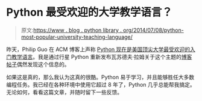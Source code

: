 # Python 最受欢迎的大学教学语言？

> 原文:[https://www . blog . python library . org/2014/07/08/python-most-popular-university-teaching-language/](https://www.blog.pythonlibrary.org/2014/07/08/python-most-popular-university-teaching-language/)

昨天，Philip Guo 在 ACM 博客上声称 [Python 现在是美国顶尖大学最受欢迎的入门教学语言](http://cacm.acm.org/blogs/blog-cacm/176450-python-is-now-the-most-popular-introductory-teaching-language-at-top-us-universities/fulltext)。我是通过行星 Python 重新发布瓦苏德夫·拉姆关于这个主题的[博客帖子](http://jugad2.blogspot.com/2014/07/python-now-most-popular-intro-teaching.html)偶然发现这个信息的。

如果这是真的，那么我认为这真的很酷。Python 易于学习，并且能够胜任大多数编程任务。我已经在各种环境中使用它超过 8 年了，Python 几乎总能帮我搞定。无论如何，看看这篇文章，并随时留下一些反馈。